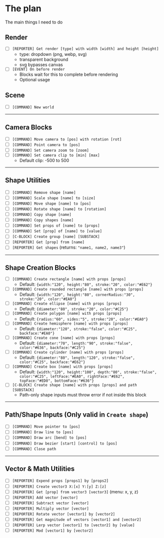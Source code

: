 # The plan
The main things I need to do

## Render
- [ ] `[REPORTER] Get render [type] with width [width] and height [height]`
  - type: dropdown (png, webp, svg)
  - transparent background
  - svg bypasses canvas
- [ ] `[EVENT] On before render`  
  - Blocks wait for this to complete before rendering
  - Optional usage

## Scene
- [ ] `[COMMAND] New world`

---

## Camera Blocks

- [ ] `[COMMAND] Move camera to [pos] with rotation [rot]`  
- [ ] `[COMMAND] Point camera to [pos]`  
- [ ] `[COMMAND] Set camera zoom to [zoom]`  
- [ ] `[COMMAND] Set camera clip to [min] [max]`  
  - Default clip: -500 to 500

---

## Shape Utilities

- [ ] `[COMMAND] Remove shape [name]`  
- [ ] `[COMMAND] Scale shape [name] to [size]`  
- [ ] `[COMMAND] Move shape [name] to [pos]`  
- [ ] `[COMMAND] Rotate shape [name] to [rotation]`  
- [ ] `[COMMAND] Copy shape [name]`  
- [ ] `[COMMAND] Copy shapes [name]`  
- [ ] `[COMMAND] Set props of [name] to [props]`  
- [ ] `[COMMAND] Set [prop] of [name] to [value]`  
- [ ] `[C-BLOCK] Create group [name] [SUBSTACK]`  
- [ ] `[REPORTER] Get [prop] from [name]`  
- [ ] `[REPORTER] Get shapes` (returns: `"name1, name2, name3"`)

---

## Shape Creation Blocks

- [ ] `[COMMAND] Create rectangle [name] with props [props]`
  - Default: `{width:"120", height:"80", stroke:"20", color:"#E62"}`
- [ ] `[COMMAND] Create rounded rectangle [name] with props [props]`
  - Default: `{width:"120", height:"80", cornerRadius:"30", stroke:"20", color:"#EA0"}`
- [ ] `[COMMAND] Create ellipse [name] with props [props]`
  - Default: `{diameter:"80", stroke:"20", color:"#C25"}`
- [ ] `[COMMAND] Create polygon [name] with props [props]`
  - Default: `{radius:"60", sides:"5", stroke:"20", color:"#EA0"}`
- [ ] `[COMMAND] Create hemisphere [name] with props [props]`
  - Default: `{diameter:"120", stroke:"false", color:"#C25", backface:"#EA0"}`
- [ ] `[COMMAND] Create cone [name] with props [props]`
  - Default: `{diameter:"70", length:"90", stroke:"false", color:"#636", backface:"#C25"}`
- [ ] `[COMMAND] Create cylinder [name] with props [props]`
  - Default: `{diameter:"80", length:"120", stroke:"false", color:"#C25", backface:"#E62"}`
- [ ] `[COMMAND] Create box [name] with props [props]`
  - Default: `{width:"120", height:"100", depth:"80", stroke:"false", color:"#C25", leftFace:"#EA0", rightFace:"#E62", topFace:"#ED0", bottomFace:"#636"}`
- [ ] `[C-BLOCK] Create shape [name] with props [props] and path [SUBSTACK]`
  - Path-only shape inputs must throw error if not inside this block

---

## Path/Shape Inputs (Only valid in `Create shape`)

- [ ] `[COMMAND] Move pointer to [pos]`  
- [ ] `[COMMAND] Draw line to [pos]`  
- [ ] `[COMMAND] Draw arc [bend] to [pos]`  
- [ ] `[COMMAND] Draw bezier [start] [control] to [pos]`  
- [ ] `[COMMAND] Close path`

---

## Vector & Math Utilities

- [ ] `[REPORTER] Expend props [props1] by [props2]`
- [ ] `[REPORTER] Create vector3 X:[x] Y:[y] Z:[z]`
- [ ] `[REPORTER] Get [prop] from vector3 [vector3]` (menu: x, y, z)
- [ ] `[REPORTER] Add vector [vector]`
- [ ] `[REPORTER] Subtract vector [vector]`
- [ ] `[REPORTER] Multiply vector [vector]`
- [ ] `[REPORTER] Rotate vector [vector1] by [vector2]`
- [ ] `[REPORTER] Get magnitude of vectors [vector1] and [vector2]`
- [ ] `[REPORTER] Lerp vector [vector1] to [vector2] by [value]`
- [ ] `[REPORTER] Mod [vector1] by [vector2]`
